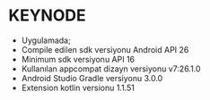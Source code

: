<h1><strong>KEYNODE</strong></h1>
<ul>
<li>Uygulamada;</li>
<li>Compile edilen sdk versiyonu Android API 26</li>
<li>Minimum sdk versiyonu API 16</li>
<li>Kullanılan appcompat dizayn versiyonu v7:26.1.0</li>
<li>Android Studio Gradle versiyonu 3.0.0</li>
<li>Extension kotlin versionu 1.1.51</li>
</ul>
